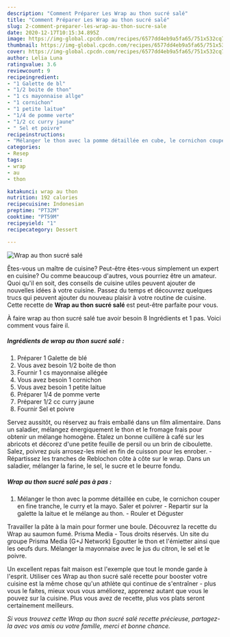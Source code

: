 ```yaml
---
description: "Comment Préparer Les Wrap au thon sucré salé"
title: "Comment Préparer Les Wrap au thon sucré salé"
slug: 2-comment-preparer-les-wrap-au-thon-sucre-sale
date: 2020-12-17T10:15:34.895Z
image: https://img-global.cpcdn.com/recipes/6577dd4eb9a5fa65/751x532cq70/wrap-au-thon-sucre-sale-photo-principale-de-la-recette.jpg
thumbnail: https://img-global.cpcdn.com/recipes/6577dd4eb9a5fa65/751x532cq70/wrap-au-thon-sucre-sale-photo-principale-de-la-recette.jpg
cover: https://img-global.cpcdn.com/recipes/6577dd4eb9a5fa65/751x532cq70/wrap-au-thon-sucre-sale-photo-principale-de-la-recette.jpg
author: Lelia Luna
ratingvalue: 3.6
reviewcount: 9
recipeingredient:
- "1 Galette de bl"
- "1/2 boite de thon"
- "1 cs mayonnaise allge"
- "1 cornichon"
- "1 petite laitue"
- "1/4 de pomme verte"
- "1/2 cc curry jaune"
- " Sel et poivre"
recipeinstructions:
- "Mélanger le thon avec la pomme détaillée en cube, le cornichon couper en fine tranche, le curry et la mayo. Saler et poivrer Repartir sur la galette la laitue et le mélange au thon. Rouler et Déguster"
categories:
- Resep
tags:
- wrap
- au
- thon

katakunci: wrap au thon 
nutrition: 192 calories
recipecuisine: Indonesian
preptime: "PT32M"
cooktime: "PT59M"
recipeyield: "1"
recipecategory: Dessert

---
```



![Wrap au thon sucré salé](https://img-global.cpcdn.com/recipes/6577dd4eb9a5fa65/751x532cq70/wrap-au-thon-sucre-sale-photo-principale-de-la-recette.jpg)

Êtes-vous un maître de cuisine? Peut-être êtes-vous simplement un expert en cuisine? Ou comme beaucoup d'autres, vous pourriez être un amateur. Quoi qu'il en soit, des conseils de cuisine utiles peuvent ajouter de nouvelles idées à votre cuisine. Passez du temps et découvrez quelques trucs qui peuvent ajouter du nouveau plaisir à votre routine de cuisine. Cette recette de <strong> Wrap au thon sucré salé </strong> est peut-être parfaite pour vous.

<!--inarticleads1-->

À faire wrap au thon sucré salé tue avoir besoin 8 Ingrédients et 1 pas. Voici comment vous faire il.

##### Ingrédients de wrap au thon sucré salé :

1. Préparer 1 Galette de blé
1. Vous avez besoin 1/2 boite de thon
1. Fournir 1 cs mayonnaise allégée
1. Vous avez besoin 1 cornichon
1. Vous avez besoin 1 petite laitue
1. Préparer 1/4 de pomme verte
1. Préparer 1/2 cc curry jaune
1. Fournir  Sel et poivre


Servez aussitôt, ou réservez au frais emballé dans un film alimentaire. Dans un saladier, mélangez énergiquement le thon et le fromage frais pour obtenir un mélange homogène. Étalez un bonne cuillère à café sur les abricots et décorez d&#39;une petite feuille de persil ou un brin de ciboulette. Salez, poivrez puis arrosez-les miel en fin de cuisson pour les enrober. - Répartissez les tranches de Reblochon côte à côte sur le wrap. Dans un saladier, mélanger la farine, le sel, le sucre et le beurre fondu. 

<!--inarticleads2-->

##### Wrap au thon sucré salé pas à pas :

1. Mélanger le thon avec la pomme détaillée en cube, le cornichon couper en fine tranche, le curry et la mayo. Saler et poivrer - Repartir sur la galette la laitue et le mélange au thon. - Rouler et Déguster


Travailler la pâte à la main pour former une boule. Découvrez la recette du Wrap au saumon fumé. Prisma Media - Tous droits réservés. Un site du groupe Prisma Media (G+J Network) Egoutter le thon et l&#39;émietter ainsi que les oeufs durs. Mélanger la mayonnaise avec le jus du citron, le sel et le poivre. 

<!--inarticleads1-->

<p>
Un excellent repas fait maison est l'exemple que tout le monde garde à l'esprit. Utiliser ces Wrap au thon sucré salé recette pour booster votre cuisine est la même chose qu'un athlète qui continue de s'entraîner - plus vous le faites, mieux vous vous améliorez, apprenez autant que vous le pouvez sur la cuisine. Plus vous avez de recette, plus vos plats seront certainement meilleurs.
</p>

<p>
<i>Si vous trouvez cette Wrap au thon sucré salé recette précieuse, partagez-la avec vos amis ou votre famille, merci et bonne chance.</i>
</p>
